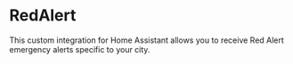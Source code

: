 # RedAlert
This custom integration for Home Assistant allows you to receive Red Alert emergency alerts specific to your city.
